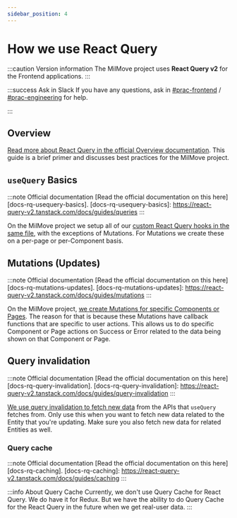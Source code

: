 ```yaml
---
sidebar_position: 4
---
```

# How we use React Query

:::caution Version information
The MilMove project uses **React Query v2** for the Frontend applications.
:::

:::success Ask in Slack
If you have any questions, ask in [#prac-frontend][slack-fe] /
[#prac-engineering][slack-eng] for help.

[slack-fe]: https://ustcdp3.slack.com/archives/CTQQJD3G8
[slack-eng]: https://ustcdp3.slack.com/archives/CP6PTUPQF
:::

## Overview

[Read more about React Query in the official Overview
documentation][docs-rq-overview]. This guide is a brief primer and discusses
best practices for the MilMove project.

[docs-rq-overview]: https://react-query-v2.tanstack.com/docs

## `useQuery` Basics

:::note Official documentation
[Read the official documentation on this here][docs-rq-usequery-basics].
[docs-rq-usequery-basics]: https://react-query-v2.tanstack.com/docs/guides/queries
:::

On the MilMove project we setup all of our [custom React Query hooks in the same
file][gh-mymove-hooks-queries], with the exceptions of Mutations. For Mutations
we create these on a per-page or per-Component basis.

[gh-mymove-hooks-queries]: https://github.com/transcom/mymove/search?l=JavaScript&q=%22useQuery%28%22

## Mutations (Updates)

:::note Official documentation
[Read the official documentation on this here][docs-rq-mutations-updates].
[docs-rq-mutations-updates]: https://react-query-v2.tanstack.com/docs/guides/mutations
:::

On the MilMove project, [we create Mutations for specific Components or
Pages][gh-mymove-use-mutation]. The reason for that is because these Mutations
have callback functions that are specific to user actions. This allows us to do
specific Component or Page actions on Success or Error related to the data being
shown on that Component or Page.

[gh-mymove-use-mutation]: https://github.com/transcom/mymove/search?l=JavaScript&q=%22useMutation%28%22

## Query invalidation

:::note Official documentation
[Read the official documentation on this here][docs-rq-query-invalidation].
[docs-rq-query-invalidation]: https://react-query-v2.tanstack.com/docs/guides/query-invalidation
:::

[We use query invalidation to fetch new data][gh-mymove-invalidate-queries] from
the APIs that `useQuery` fetches from.  Only use this when you want to fetch new
data related to the Entity that you're updating. Make sure you also fetch new
data for related Entities as well.

[gh-mymove-invalidate-queries]: https://github.com/transcom/mymove/search?l=JavaScript&q=%22invalidateQueries%28%22&type=

### Query cache

:::note Official documentation
[Read the official documentation on this here][docs-rq-caching].
[docs-rq-caching]: https://react-query-v2.tanstack.com/docs/guides/caching
:::

:::info About Query Cache
Currently, we don't use Query Cache for React Query. We do have it for Redux.
But we have the ability to do Query Cache for the React Query in the future when
we get real-user data.
:::
